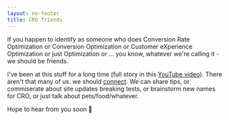 ```yaml
---
layout: no-footer
title: CRO friends
---
```


If you happen to identify as someone who does Conversion Rate Optimization or Conversion Optimization or Customer eXperience Optimization or just Optimization or ... you know, whatever we're calling it - we should be friends.

I've been at this stuff for a long time (full story in this [YouTube video](https://www.youtube.com/watch?v=OUavnQlT-LM)). There aren't that many of us. we should [connect](/contact). We can share tips, or commiserate about site updates breaking tests, or brainstorm new names for CRO, or just talk about pets/food/whatever.

Hope to hear from you soon 👋
